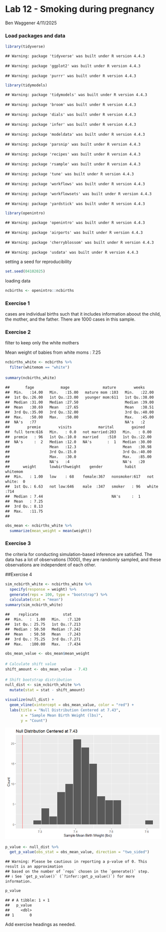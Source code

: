 Lab 12 - Smoking during pregnancy
================
Ben Waggener
4/11/2025

### Load packages and data

``` r
library(tidyverse) 
```

    ## Warning: package 'tidyverse' was built under R version 4.4.3

    ## Warning: package 'ggplot2' was built under R version 4.4.3

    ## Warning: package 'purrr' was built under R version 4.4.3

``` r
library(tidymodels)
```

    ## Warning: package 'tidymodels' was built under R version 4.4.3

    ## Warning: package 'broom' was built under R version 4.4.3

    ## Warning: package 'dials' was built under R version 4.4.3

    ## Warning: package 'infer' was built under R version 4.4.3

    ## Warning: package 'modeldata' was built under R version 4.4.3

    ## Warning: package 'parsnip' was built under R version 4.4.3

    ## Warning: package 'recipes' was built under R version 4.4.3

    ## Warning: package 'rsample' was built under R version 4.4.3

    ## Warning: package 'tune' was built under R version 4.4.3

    ## Warning: package 'workflows' was built under R version 4.4.3

    ## Warning: package 'workflowsets' was built under R version 4.4.3

    ## Warning: package 'yardstick' was built under R version 4.4.3

``` r
library(openintro)
```

    ## Warning: package 'openintro' was built under R version 4.4.3

    ## Warning: package 'airports' was built under R version 4.4.3

    ## Warning: package 'cherryblossom' was built under R version 4.4.3

    ## Warning: package 'usdata' was built under R version 4.4.3

setting a seed for reproducibility

``` r
set.seed(04102025)
```

loading data

``` r
ncbirths <- openintro::ncbirths
```

### Exercise 1

cases are individual births such that it includes information aboout the
child, the mother, and the father. There are 1000 cases in this sample.

### Exercise 2

filter to keep only the white mothers

Mean weight of babies from white moms : 7.25

``` r
ncbirths_white <- ncbirths %>%
  filter(whitemom == "white")

summary(ncbirths_white)
```

    ##       fage            mage               mature        weeks      
    ##  Min.   :14.00   Min.   :15.00   mature mom :103   Min.   :22.00  
    ##  1st Qu.:26.00   1st Qu.:23.00   younger mom:611   1st Qu.:38.00  
    ##  Median :31.00   Median :27.50                     Median :39.00  
    ##  Mean   :30.69   Mean   :27.65                     Mean   :38.51  
    ##  3rd Qu.:35.00   3rd Qu.:32.00                     3rd Qu.:40.00  
    ##  Max.   :50.00   Max.   :50.00                     Max.   :45.00  
    ##  NA's   :77                                        NA's   :2      
    ##        premie        visits            marital        gained     
    ##  full term:616   Min.   : 0.0   not married:203   Min.   : 0.00  
    ##  premie   : 96   1st Qu.:10.0   married    :510   1st Qu.:22.00  
    ##  NA's     :  2   Median :12.0   NA's       :  1   Median :30.00  
    ##                  Mean   :12.3                     Mean   :30.98  
    ##                  3rd Qu.:15.0                     3rd Qu.:40.00  
    ##                  Max.   :30.0                     Max.   :85.00  
    ##                  NA's   :4                        NA's   :20     
    ##      weight      lowbirthweight    gender          habit          whitemom  
    ##  Min.   : 1.00   low    : 68    female:367   nonsmoker:617   not white:  0  
    ##  1st Qu.: 6.63   not low:646    male  :347   smoker   : 96   white    :714  
    ##  Median : 7.44                               NA's     :  1                  
    ##  Mean   : 7.25                                                              
    ##  3rd Qu.: 8.13                                                              
    ##  Max.   :11.75                                                              
    ## 

``` r
obs_mean <- ncbirths_white %>%
  summarize(mean_weight = mean(weight)) 
```

### Exercise 3

the criteria for conducting simulation-based inference are satisfied.
The data has a lot of observations (1000), they are randomly sampled,
and these observations are independent of each other.

\##Exercise 4

``` r
sim_ncbirth_white <- ncbirths_white %>%
  specify(response = weight) %>%
  generate(reps = 100, type = "bootstrap") %>%
  calculate(stat = "mean")
summary(sim_ncbirth_white)
```

    ##    replicate           stat      
    ##  Min.   :  1.00   Min.   :7.120  
    ##  1st Qu.: 25.75   1st Qu.:7.213  
    ##  Median : 50.50   Median :7.242  
    ##  Mean   : 50.50   Mean   :7.243  
    ##  3rd Qu.: 75.25   3rd Qu.:7.271  
    ##  Max.   :100.00   Max.   :7.434

``` r
obs_mean_value <- obs_mean$mean_weight

# Calculate shift value
shift_amount <- obs_mean_value - 7.43

# Shift bootstrap distribution
null_dist <- sim_ncbirth_white %>%
  mutate(stat = stat - shift_amount)
```

``` r
visualize(null_dist) +
  geom_vline(xintercept = obs_mean_value, color = "red") +
  labs(title = "Null Distribution Centered at 7.43",
       x = "Sample Mean Birth Weight (lbs)",
       y = "Count")
```

![](lab-12_files/figure-gfm/plot-1.png)<!-- -->

``` r
p_value <- null_dist %>%
  get_p_value(obs_stat = obs_mean_value, direction = "two_sided")
```

    ## Warning: Please be cautious in reporting a p-value of 0. This result is an approximation
    ## based on the number of `reps` chosen in the `generate()` step.
    ## ℹ See `get_p_value()` (`?infer::get_p_value()`) for more information.

``` r
p_value
```

    ## # A tibble: 1 × 1
    ##   p_value
    ##     <dbl>
    ## 1       0

Add exercise headings as needed.
